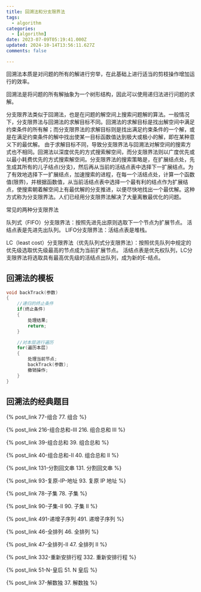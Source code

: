 ```yaml
---
title: 回溯法和分支限界法
tags:
  - algorithm
categories:
  - [algorithm]
date: 2023-07-09T05:19:41.000Z
updated: 2024-10-14T13:56:11.627Z
comments: false

---
```

回溯法本质是对问题的所有的解进行穷举，在此基础上进行适当的剪枝操作增加运行的效率。

回溯法是将问题的所有解抽象为一个树形结构，因此可以使用递归法进行问题的求解。

分支限界法类似于回溯法，也是在问题的解空间上搜索问题解的算法。一般情况下，分支限界法与回溯法的求解目标不同。回溯法的求解目标是找出解空间中满足约束条件的所有解；而分支限界法的求解目标则是找出满足约束条件的一个解，或是在满足约束条件的解中找出使某一目标函数值达到极大或极小的解，即在某种意义下的最优解。
由于求解目标不同，导致分支限界法与回溯法对解空间的搜索方式也不相同。回溯法以深度优先的方式搜索解空间，而分支限界法则以广度优先或以最小耗费优先的方式搜索解空间。分支限界法的搜索策略是，在扩展结点处，先生成其所有的儿子结点(分支)，然后再从当前的活结点表中选择下一扩展结点。为了有效地选择下一扩展结点，加速搜索的进程，在每一个活结点处，计算一个函数值(限界)，并根据函数值，从当前活结点表中选择一个最有利的结点作为扩展结点，使搜索朝着解空间上有最优解的分支推进，以便尽快地找出一个最优解。这种方式称为分支限界法。人们已经用分支限界法解决了大量离散最优化的问题。

常见的两种分支限界法

队列式（FIFO）分支限界法：按照先进先出原则选取下一个节点为扩展节点。 活结点表是先进先出队列。
LIFO分支限界法：活结点表是堆栈。

LC（least cost）分支限界法（优先队列式分支限界法）：按照优先队列中规定的优先级选取优先级最高的节点成为当前扩展节点。 活结点表是优先权队列，LC分支限界法将选取具有最高优先级的活结点出队列，成为新的E-结点。
<!--more-->
## 回溯法的模板

```c++
void backTrack(参数)
{
    //递归的终止条件
    if(终止条件)
    {
        处理结果;
        return;
    }

    //对本层进行遍历
    for(遍历本层)
    {
        处理当前节点;
        backTrack(参数);
        撤销操作;
    }
}
```
## 回溯法的经典题目


{% post_link 77-组合 77. 组合 %} <br>
 
{% post_link 216-组合总和-III 216. 组合总和 III %}<br>

{% post_link 39-组合总和 39. 组合总和 %}<br>

{% post_link 40-组合总和-II 40. 组合总和 II %}<br>

{% post_link 131-分割回文串 131. 分割回文串 %}<br>

{% post_link 93-复原-IP-地址 93. 复原 IP 地址 %}<br>

{% post_link 78-子集 78. 子集 %}<br>

{% post_link 90-子集-II 90. 子集 II %}<br>

{% post_link 491-递增子序列 491. 递增子序列 %}<br>

{% post_link 46-全排列 46. 全排列 %}<br>

{% post_link 47-全排列-II 47. 全排列 II %}<br>

{% post_link 332-重新安排行程 332. 重新安排行程 %}<br>

{% post_link 51-N-皇后 51. N 皇后 %}<br>

{% post_link 37-解数独 37. 解数独 %}<br>